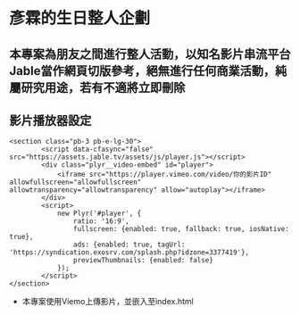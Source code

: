 # 彥霖的生日整人企劃
## 本專案為朋友之間進行整人活動，以知名影片串流平台Jable當作網頁切版參考，絕無進行任何商業活動，純屬研究用途，若有不適將立即刪除
## 影片播放器設定
```HTML=530
<section class="pb-3 pb-e-lg-30">
		<script data-cfasync="false" src="https://assets.jable.tv/assets/js/player.js"></script>
		<div class="plyr__video-embed" id="player">
			<iframe src="https://player.vimeo.com/video/你的影片ID" allowfullscreen="allowfullscreen" allowtransparency="allowtransparency" allow="autoplay"></iframe>
		</div>
		<script>
			new Plyr('#player', {
				ratio: '16:9',
				fullscreen: {enabled: true, fallback: true, iosNative: true},
				ads: {enabled: true, tagUrl: 'https://syndication.exosrv.com/splash.php?idzone=3377419'},
				previewThumbnails: {enabled: false}
			});
		</script>
</section>
```
* 本專案使用Viemo上傳影片，並嵌入至index.html
